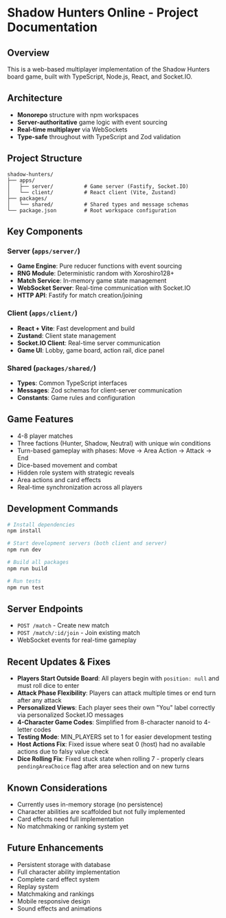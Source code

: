# Shadow Hunters Online - Project Documentation

## Overview
This is a web-based multiplayer implementation of the Shadow Hunters board game, built with TypeScript, Node.js, React, and Socket.IO.

## Architecture
- **Monorepo** structure with npm workspaces
- **Server-authoritative** game logic with event sourcing
- **Real-time multiplayer** via WebSockets
- **Type-safe** throughout with TypeScript and Zod validation

## Project Structure
```
shadow-hunters/
├── apps/
│   ├── server/          # Game server (Fastify, Socket.IO)
│   └── client/          # React client (Vite, Zustand)
├── packages/
│   └── shared/          # Shared types and message schemas
└── package.json         # Root workspace configuration
```

## Key Components

### Server (`apps/server/`)
- **Game Engine**: Pure reducer functions with event sourcing
- **RNG Module**: Deterministic random with Xoroshiro128+
- **Match Service**: In-memory game state management
- **WebSocket Server**: Real-time communication with Socket.IO
- **HTTP API**: Fastify for match creation/joining

### Client (`apps/client/`)
- **React + Vite**: Fast development and build
- **Zustand**: Client state management
- **Socket.IO Client**: Real-time server communication
- **Game UI**: Lobby, game board, action rail, dice panel

### Shared (`packages/shared/`)
- **Types**: Common TypeScript interfaces
- **Messages**: Zod schemas for client-server communication
- **Constants**: Game rules and configuration

## Game Features
- 4-8 player matches
- Three factions (Hunter, Shadow, Neutral) with unique win conditions
- Turn-based gameplay with phases: Move → Area Action → Attack → End
- Dice-based movement and combat
- Hidden role system with strategic reveals
- Area actions and card effects
- Real-time synchronization across all players

## Development Commands
```bash
# Install dependencies
npm install

# Start development servers (both client and server)
npm run dev

# Build all packages
npm run build

# Run tests
npm run test
```

## Server Endpoints
- `POST /match` - Create new match
- `POST /match/:id/join` - Join existing match
- WebSocket events for real-time gameplay

## Recent Updates & Fixes
- **Players Start Outside Board**: All players begin with `position: null` and must roll dice to enter
- **Attack Phase Flexibility**: Players can attack multiple times or end turn after any attack  
- **Personalized Views**: Each player sees their own "You" label correctly via personalized Socket.IO messages
- **4-Character Game Codes**: Simplified from 8-character nanoid to 4-letter codes
- **Testing Mode**: MIN_PLAYERS set to 1 for easier development testing
- **Host Actions Fix**: Fixed issue where seat 0 (host) had no available actions due to falsy value check
- **Dice Rolling Fix**: Fixed stuck state when rolling 7 - properly clears `pendingAreaChoice` flag after area selection and on new turns

## Known Considerations
- Currently uses in-memory storage (no persistence)
- Character abilities are scaffolded but not fully implemented
- Card effects need full implementation
- No matchmaking or ranking system yet

## Future Enhancements
- Persistent storage with database
- Full character ability implementation
- Complete card effect system
- Replay system
- Matchmaking and rankings
- Mobile responsive design
- Sound effects and animations